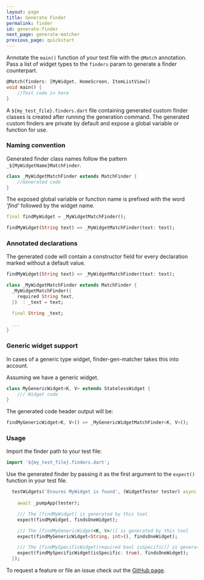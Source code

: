 ```yaml
---
layout: page
title: Generate Finder
permalink: finder
id: generate-finder
next_page: generate-matcher
previous_page: quickstart
---
```


Annotate the `main()` function of your test file with the `@Match` annotation. Pass a list of widget types to the `finders` param to generate a finder counterpart.

```dart
@Match(finders: [MyWidget, HomeScreen, ItemListView])
void main() {
    //Test code in here
}
```

A `${my_test_file}.finders.dart` file containing generated custom finder classes is created after running the generation command. The generated custom finders are private by default and expose a global variable or function for use.

### Naming convention
Generated finder class names follow the pattern `_${MyWidgetName}MatchFinder`.

```dart
class _MyWidgetMatchFinder extends MatchFinder {
    //Generated code 
}
```
 
The exposed global variable or function name is prefixed with the word *'find'* followed by the widget name. 


```dart
final findMyWidget = _MyWidgetMatchFinder();

findMyWidget(String text) => _MyWidgetMatchFinder(text: text);
```

### Annotated declarations
The generated code will contain a constructor field for every declaration marked without a default value.

```dart
findMyWidget(String text) => _MyWidgetMatchFinder(text: text);

class _MyWidgetMatchFinder extends MatchFinder {
  _MyWidgetMatchFinder({
    required String text,
  })  : _text = text;

  final String _text;
  
  ...
}
```

### Generic widget support

In cases of a generic type widget, finder-gen-matcher takes this into account.

Assuming we have a generic widget.

```dart
class MyGenericWidget<K, V> extends StatelessWidget {
    /// Widget code
}
```

The generated code header output will be:

```dart
findMyGenericWidget<K, V>() => _MyGenericWidgetMatchFinder<K, V>();
```

### Usage
Import the finder path to  your test file:

```dart
import '${my_test_file}.finders.dart';
```

Use the generated finder by passing it as the first argument to the `expect()` function in your test file.

```dart
  testWidgets('Ensures MyWidget is found', (WidgetTester tester) async {
  
    await _pumpApp(tester);

    /// The [findMyWidget] is generated by this tool
    expect(findMyWidget, findsOneWidget);

    /// The [findMyGenericWidget<K, V>()] is generated by this tool
    expect(findMyGenericWidget<String, int>(), findsOneWidget);

    /// The [findMySpecificWidget(required bool isSpecific)] is generated by this tool
    expect(findMySpecificWidget(isSpecific: true), findsOneWidget);
  });
```

 To request a feature or file an issue check out the [GitHub page](https://github.com/JasperEssien2/finder-matcher-gen/issues).
